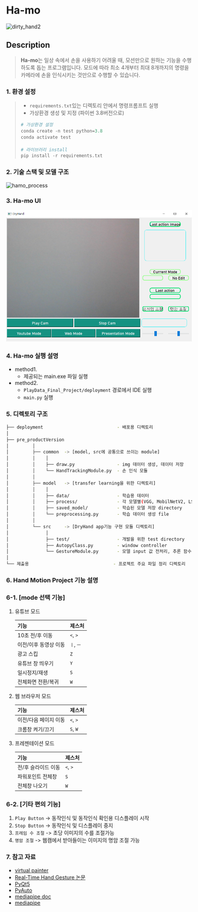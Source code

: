 # Ha-mo

![dirty_hand2](https://user-images.githubusercontent.com/99007025/225613970-8545cbbf-b46f-49ae-993f-449269a0567d.jpg)

## Description

> **Ha-mo**는 일상 속에서 손을 사용하기 어려울 때, 모션만으로 원하는 기능을 수행하도록 돕는 프로그램입니다.
모드에 따라 최소 4개부터 최대 8개까지의 명령을 카메라에 손을 인식시키는 것만으로 수행할 수 있습니다.


### 1. 환경 설정
> - `requirements.txt`있는 디렉토리 안에서 명령프롬프트 실행
> - 가상환경 생성 및 지정 (파이썬 3.8버전으로)
> ```python
> # 가상환경 설정
> conda create -n test python=3.8
> conda activate test
> 
> # 라이브러리 install
> pip install -r requirements.txt
> ```
### 2. 기술 스택 및 모델 구조

![hamo_process](https://user-images.githubusercontent.com/99007025/225612686-ebd00865-4c20-4587-83b9-70a23ee2f754.PNG)


### 3. Ha-mo UI

[//]: # (![image]&#40;https://user-images.githubusercontent.com/77317312/124409338-1e13cb00-dd83-11eb-8c8d-13e56986a116.png&#41;)
![image](/hamo_ui.png)

### 4. Ha-mo 실행 설명

- method1. 
    - 제공되는 main.exe 파일 실행
- method2. 
    - `PlayData_Final_Project/deployment` 경로에서 IDE 실행
    - `main.py` 실행


### 5. 디렉토리 구조

```bash
├── deployment                            - 배포용 디렉토리
│
├── pre_productVersion
│         │
│         ├── common  -> [model, src에 공통으로 쓰이는 module]
│         │    │
│         │    ├── draw.py                - img 데이터 생성, 데이터 저장
│         │    └── HandTrackingModule.py  - 손 인식 모듈
│         │
│         ├── model   -> [transfer learning을 위한 디렉토리]
│         │    │
│         │    ├── data/                  - 학습용 데이터
│         │    ├── process/               - 각 모델별(VGG, MobilNetV2, LSTM) 생성 파일
│         │    ├── saved_model/           - 학습된 모델 저장 directory
│         │    └── preprocessing.py       - 학습 데이터 생성 file
│         │
│         └── src     -> [DryHand app기능 구현 모듈 디렉토리]
│              │
│              ├── test/                  - 개발을 위한 test directory
│              ├── AutopyClass.py         - window controller
│              └── GestureModule.py       - 모델 input 값 전처리, 추론 함수 정의
│
└── 제출용                                - 프로젝트 주요 파일 정리 디렉토리
```

### 6. Hand Motion Project 기능 설명


### 6-1. [mode 선택 기능]

1. 유튜브 모드 
    
    | 기능 | 제스처 |
    | -- | -- |
    | 10초 전/후 이동 | `<`, `>` |
    | 이전/이후 동영상 이동 | `ㅣ`, `ㅡ` |
    | 광고 스킵 | `Z` |
    | 유튜브 창 띄우기 | `Y` |
    | 일시정지/재생 | `S` |
    | 전체화면 전환/복귀| `W` |

2. 웹 브라우저 모드
    
    | 기능 | 제스처 |
    | -- | -- |
    | 이전/다음 페이지 이동 | `<`, `>` |
    | 크롬창 켜기/끄기 | `S`, `W` |

3. 프레젠테이션 모드
    
    | 기능 | 제스처 |
    | -- | -- |
    | 전/후 슬라이드 이동 | `<`, `>` |
    | 파워포인트 전체창 | `S` |
    | 전체창 나오기 | `W` |

### 6-2. [기타 편의 기능]

1. `Play Button` -> 동작인식 및 동작인식 확인용 디스플레이 시작
2. `Stop Button` -> 동작인식 및 디스플레이 중지
3. `프레임 수 조절` -> 초당 이미지의 수를 조절가능
4. `명암 조절` -> 웹캠에서 받아들이는 이미지의 명암 조절 가능


  
### 7. 참고 자료

- [virtual painter](https://www.youtube.com/watch?v=ZiwZaAVbXQo)
- [Real-Time Hand Gesture 논문](https://www.koreascience.or.kr/article/JAKO201919866854640.pdf)
- [PyQt5](https://wikidocs.net/book/2165)
- [PyAuto](https://pyautogui.readthedocs.io/en/latest/)
- [mediapipe doc](https://google.github.io/mediapipe/)
- [mediapipe](https://www.youtube.com/watch?v=WQeoO7MI0Bs&t=1371s)



























